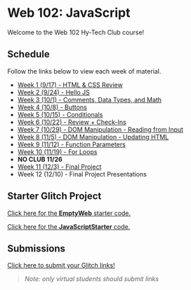 # Web 102: JavaScript
Welcome to the Web 102 Hy-Tech Club course!

## Schedule
Follow the links below to view each week of material.

- [Week 1 (9/17) - HTML & CSS Review](HtmlCssReview/StudentDesc.md)
- [Week 2 (9/24) - Hello JS](IntroToJS/StudentDesc.md)
- [Week 3 (10/1) - Comments, Data Types, and Math](DataTypes/StudentDesc.md)
- [Week 4 (10/8) - Buttons](Buttons/StudentDesc.md)
- [Week 5 (10/15) - Conditionals](Conditionals/StudentDesc.md)
- [Week 6 (10/22) - Review + Check-Ins](MidSemesterReview/StudentDesc.md)
- [Week 7 (10/29) - DOM Manipulation - Reading from Input](DomManipulation/StudentDesc.md)
- [Week 8 (11/5) - DOM Manipulation - Updating HTML](DomManipulationContinued/StudentDesc.md)
- [Week 9 (11/12) - Function Parameters](FunctionParameters/StudentDesc.md)
- [Week 10 (11/19) - For Loops](ForLoops/StudentDesc.md)
- **NO CLUB 11/26**
- [Week 11 (12/3) - Final Project](FinalProjects/StudentDesc.md)
- Week 12 (12/10) - Final Project Presentations

## Starter Glitch Project
[Click here for the **EmptyWeb** starter code.](https://glitch.com/edit/#!/remix/emptyweb101)

[Click here for the **JavaScriptStarter** code.](https://glitch.com/edit/#!/remix/javascriptstarter)

##  Submissions
[Click here to submit your Glitch links!](https://hylandtechclub.com/GlitchLink)

>_Note: only virtual students should submit links_
